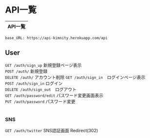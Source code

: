 # API一覧

| API一覧 |
| ------ |

`base_URL: https://api-kimnity.herokuapp.com/api`

## User
`GET /auth/sign_up` 新規登録ページ表示  
`POST /auth/` 新規登録  
`DELETE /auth/` アカウント削除
`GET /auth/sign_in`　ログインページ表示  
`POST /auth/sign_in` ログイン  
`DELETE /auth/sign_out`　ログアウト  
`GET /auth/password/edit` パスワード変更画面表示   
`PUT /auth/password` パスワード変更  
``
``
``
``
### SNS
`GET /auth/twitter` SNS認証画面 Redirect(302)
